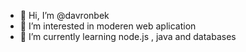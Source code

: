 - 👋 Hi, I’m @davronbek
- 👀 I’m interested in moderen web aplication
- 🌱 I’m currently learning node.js , java and databases
  
